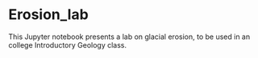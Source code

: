 # Erosion_lab

This Jupyter notebook presents a lab on glacial erosion, to be used in an college Introductory Geology class.
